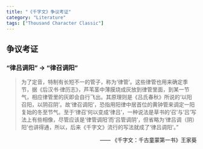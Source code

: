 ```yaml
---
title: "《千字文》争议考证"
category: "Literature"
tags: ["Thousand Character Classic"]
---
```

## 争议考证
###  “律吕调阳” &rarr; “律召调阳”
> 为了定音，特制有长短不一的管子，称为‘律管’。这些律管也用来确定季节，据《后汉书·律历志》，芦苇茎中薄膜烧成灰放到律管里面，到某一节气，相应律管里的灰即会自行飞出。其原理则是《吕氏春秋》所说的‘以阳召阳，以阴召阴’。故‘律召调阳’，恐指用阳律中居首位的黄钟管来调定一阳复始的冬至节气。至于‘律召’何以变成‘律吕’，一种说法是草书的‘召’与‘吕’写法上有些相像，尽管应该是‘律管调阳’而‘吕管调阴’，但省略为‘律吕调（阴）阳’也讲得通，所以，后来《千字文》流行的写法就成了‘律吕调阳’。”

<div style="text-align: right;">—— 《千字文：千古童蒙第一书》王家葵</div>
